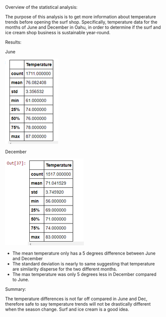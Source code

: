 Overview of the statistical analysis:

The purpose of this analysis is to get more information about temperature trends before opening the surf shop. Specifically, temperature data for the months of June and December in Oahu, in order to determine if the surf and ice cream shop business is sustainable year-round.

Results:

June

![image](resources/1.png)

December

![image](resources/dec.png)

- The mean temperature only has a 5 degrees difference between June and December 
- The standard deviation is nearly to same suggesting that temperature are similarity disperse for the two different months. 
- The max temperature was only 5 degrees less in December compared to June. 

Summary:

The temperature differences is not far off compared in June and Dec, therefore safe to say temperature trends will not be drastically different when the season change. Surf and ice cream is a good idea. 
